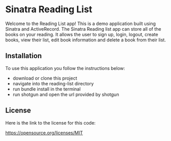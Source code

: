 # Sinatra Reading List

Welcome to the Reading List app! This is a demo application built using Sinatra and ActiveRecord. The Sinatra Reading list app can store all of the books on your reading. It allows the user to sign up, login, logout, create books, view their list, edit book information and delete a book from their list.

## Installation

To use this application you follow the instructions below:
- download or clone this project
- navigate into the reading-list directory
- run bundle install in the terminal
- run shotgun and open the url provided by shotgun

## License

Here is the link to the license for this code:

https://opensource.org/licenses/MIT
